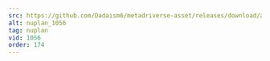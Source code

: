 ```yaml
---
src: https://github.com/Dadaism6/metadriverse-asset/releases/download/assetsv1.0.4/nuplan_1056.mp4
alt: nuplan_1056
tag: nuplan
vid: 1056
order: 174
---
```

